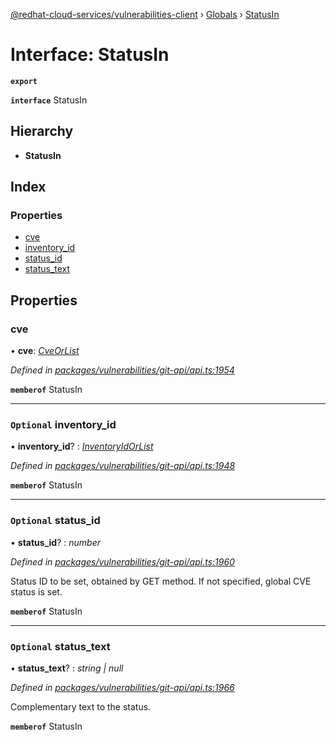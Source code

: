 [@redhat-cloud-services/vulnerabilities-client](../README.md) › [Globals](../globals.md) › [StatusIn](statusin.md)

# Interface: StatusIn

**`export`** 

**`interface`** StatusIn

## Hierarchy

* **StatusIn**

## Index

### Properties

* [cve](statusin.md#cve)
* [inventory_id](statusin.md#optional-inventory_id)
* [status_id](statusin.md#optional-status_id)
* [status_text](statusin.md#optional-status_text)

## Properties

###  cve

• **cve**: *[CveOrList](../globals.md#cveorlist)*

*Defined in [packages/vulnerabilities/git-api/api.ts:1954](https://github.com/RedHatInsights/javascript-clients/blob/master/packages/vulnerabilities/git-api/api.ts#L1954)*

**`memberof`** StatusIn

___

### `Optional` inventory_id

• **inventory_id**? : *[InventoryIdOrList](../globals.md#inventoryidorlist)*

*Defined in [packages/vulnerabilities/git-api/api.ts:1948](https://github.com/RedHatInsights/javascript-clients/blob/master/packages/vulnerabilities/git-api/api.ts#L1948)*

**`memberof`** StatusIn

___

### `Optional` status_id

• **status_id**? : *number*

*Defined in [packages/vulnerabilities/git-api/api.ts:1960](https://github.com/RedHatInsights/javascript-clients/blob/master/packages/vulnerabilities/git-api/api.ts#L1960)*

Status ID to be set, obtained by GET method. If not specified, global CVE status is set.

**`memberof`** StatusIn

___

### `Optional` status_text

• **status_text**? : *string | null*

*Defined in [packages/vulnerabilities/git-api/api.ts:1966](https://github.com/RedHatInsights/javascript-clients/blob/master/packages/vulnerabilities/git-api/api.ts#L1966)*

Complementary text to the status.

**`memberof`** StatusIn
